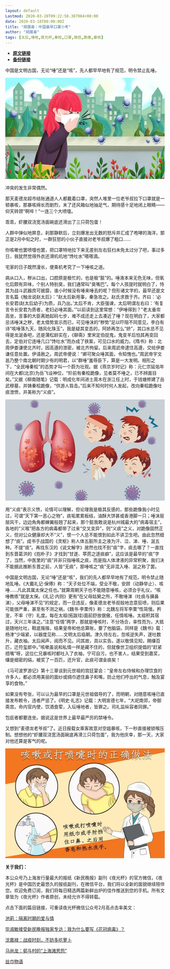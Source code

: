 ```yaml
---
layout: default
Lastmod: 2020-03-28T09:22:50.387084+00:00
date: 2020-03-18T00:00:00Z
title: "胡展奋：中国最早口罩小考"
author: "胡展奋"
tags: [太后,唾咳,夜光杯,秦桧,口罩,微信,跪像,暴咳]
---
```


* [**原文链接**](https://mp.weixin.qq.com/s/MebVcM-jZJQwao7vUCvP0A)
* [**备份链接**](http://archive.ph/3Lzp4)


中国是文明古国，无论“唾”还是“咳”，先人都早早地有了规范，明令禁止乱唾。

![](/images/post/a94a680d3ad511a16223f4be027b443f.jpg)

冲突的发生非常偶然。  

那天麦德龙超市结账通道人人都戴着口罩，突然人堆里一位老爷叔拉下口罩就是一顿暴咳，那暴咳绵长而剧烈，末了还风箱似地抽足气，期待感十足地闭上眼睛——仰天转颈“啊啐！”一连三个大喷嚏。

乖乖，虾腰双浇宽汤面碗底还滑出了三只荷包蛋！

人群中弹似地屏息，刹那静默后，立刻爆发出无数的怒斥并汇成了咆哮的海洋，那正是2月中旬之时，一群狂怒的小伙子直接对老爷叔爆了粗口……

你咳嗽也罢喷嚏也罢，把口罩特地拉下来无差别左右狂扫未免太过分了吧，事过多日，我犹然觉得外衣还滑叽叽地“馋吐水”嗒嗒滴。

宅家的日子既然漫长，便乘机考究了一下唾咳之道。

病从口入，秽从口出，口腔原是极忙的，也是极“脏”的。唾液本来无色无味，但氧化后颇有异味，个别人特别臭，我们通常叫“臭嘴巴”。每个人孩提时就明白了，恃其为战斗武器庶可披靡，谁小时候没有唾来唾去的呢？但形诸文字的，最早还是文言名篇《触龙说赵太后》：“赵太后新用事，秦急攻之。赵氏求救于齐。齐曰：‘必长安君(赵太后幼子)为质，兵乃出。’太后不肯，大臣强谏，太后明谓左右曰：‘有复言令长安君为质者，老妇必唾其面。’”以前读到这里常想：“伊唾得到？”老太垂帘高坐，言事的大臣离她起码七步，难不成还走上去凑近了唾？现在明白了，大家都忌讳唾沫之秽，老太借势宣示而已，可见唾沫的“秽势”足以吓阻不同意见，李白有诗“咳唾落九天，随风化珠玉”，我是疑其变态的，阿娇再怎么“娇”，其口水总不见得是龙涎香吧，还是蒲松龄实在，《聊斋》里宋定伯捉鬼，鬼变羊后怕其再变回去，定伯对它连唾几口“馋吐水”而办成了铁案，可见口水的威力。《隋书》称：北周伊娄谦使北齐时，因高遵的泄密，被北齐拘留。后来周武帝逮住高遵，交给伊娄谦任意处置。伊请赦之。周武帝便说：“卿可聚众唾其面，令知愧也。”周武帝宇文邕乃整个南北朝时期少有的明君，以“群唾”羞辱臣下，算是一大发明。相形之下，“全民唾秦桧”的态势才叫一个蔚为壮观。据《燕京岁时记》称：元仁宗延佑年间在大都(北京)为岳飞设神位，“阶前有秦桧跪像，见者莫不唾之，已不辨面目矣。”又据《柳南随笔》记载：明成化年间进士周木在浙江任上时，于钱塘修建了岳武穆墓，并铸秦桧跪像，“供游人笞击。”后来不知何时何人发起，改向秦桧跪像吐痰泄愤，并美称为“义痰”。

![](/images/post/b6d2605af5a6b3b60fc952cc8a3d9d12.jpg)

用“义痰”表示义愤，论情可以理解，但论理我是极其反感的，那些跪像我小时见过，可谓“天下第一恶心之物”，痰垢累累板结，油酥大饼甚或香港脚一只；唾沫层层风干，边边角角都蝉翼般翘了起来，那个脏我敢说是杭州城最大的“病毒宿主”，各地的“义喉”把各方的病毒都带了过来“交叉变异”，则“义痰”之义，对跪像固然正义，但对公众健康却大不“义”，恨一个人总不能恨到如此不讲卫生吧。由此忽然细想了“痰”。成书于战国的《灵枢》称人体五脏所主之液为汗、泣、涕、唾、涎五种。不提“痰”。再找东汉的《说文解字》居然也找不到“痰”字，痰去哪了？一直找到东晋葛洪的《抱朴子》才找到“甘遂、葶苈之逐痰癖”，这应该是最早的“痰”字了，当然，中医里的“痰”并非只指唾咳之痰，而是指人体津液的异常积聚，我们决不能据此推断东晋之前，人皆“无痰”，那唾咳之“痰”无非混入唾、涎之称了罢。

中国是文明古国，无论“唾”还是“咳”，我们的先人都早早地有了规范，明令禁止随地乱唾。《大戴礼记·保傅》称：“天子处位不端，受业不敬，安顾（动静举止）、咳唾……凡此其属太保之任也。”就算周朝天子也不能随意唾咳，必须合乎礼仪，“咳唾教练”就是太保。《礼记·内则》更有“在父母姑舅之所，不敢唾涕（吐痰与擤鼻涕），父母唾涕不见”的规定，而一旦违反，像麦德龙老爷叔般地恣意狂喷，则后果可能很严重，甚至有不测之祸，《魏书·李栗传》称：北魏左将军李栗“性简慢。矜宠，不率（守）礼度。每在太祖(拓跋珪)面前舒放倨傲，任情咳唾。太祖积其宿过，天兴三年诛之。”注意“任情”两字，那就是唾咳时，不分场合，率性而为，大抵是随地吐吐，鞋底揩揩，结果皇帝和他总算账，要了他脑袋。同样是《魏书》载：杨津“少端紧，以器度见称……文明太后临朝。津久侍左右，忽咳逆失声，遂吐数升，藏衣袖。太后闻声，阅而不见。问其故，具以实告。遂以敬慎见知，赐缣百匹，迁符玺郎中。”咳嗽虽说和私情一样是藏不住的，但就像世卫组织提倡的“赶紧捂嘴”呀，这位仁兄暴咳时都吐入了衣袖，宁可自污，也不害人，结果受到嘉奖，缣是细密的绢，被奖了一百匹，还升官，此痰可谓金痰矣！

《马可波罗游记》第十三章谈到元世祖的宫廷宴会：“皇帝左右侍候和办理饮食的许多人，都必须用美丽的面纱或绸巾遮住鼻子和嘴，防止他们呼出的气息，触及宴享的食物。”

如果没有夸张，可以认为最早的口罩是元世祖倡导的了，而明朝，对随意咳唾已直接发布敕令，违者严惩了。《明史·礼志》记载：大明宣德七年，“大祀南郊，帝御斋宫。命内官内使，饮酒食荤，入坛唾地者，皆罪之。司礼监纵容者同罪。”

包庇者都要连坐。据说这是世界上最早最严厉的禁唾令。

又想到“麦德龙老爷叔”了。近日报载女乘客故意对空姐暴咳，下一秒直接被锁喉压制。想想他的“虾腰双浇宽汤面碗底再滑三只荷包蛋”，我为他庆幸，那一天，大家对他还算是客气的呢。

![](/images/post/6ae1a8934f865211abaacf0d7bec91bf.jpg)

  

  

**关于我们：**

本公众号乃上海发行量最大的报纸《新民晚报》副刊《夜光杯》的官方微信，《夜光杯》是中国历史最悠久的报纸副刊，在微信平台，我们将以全新的面貌继续陪伴您。欢迎免费订阅，我们将每日精选两篇新鲜出炉的佳作推送到您的手机。所有文章皆为《夜光杯》作者原创，未经允许不得转载。

点击下面的篇目链接，可重读夜光杯微信公众号2月高点击率美文：

[池莉：隔离时期的爱与情](http://mp.weixin.qq.com/s?__biz=MzA4NzM0NTg4NA==&mid=2657710138&idx=1&sn=194a449313babf9aba0921c9458f9368&chksm=8ba70f89bcd0869fb606375c9451c7e66226b413ed7235edeea56db08b6292f21270a39f5169&scene=21#wechat_redirect)  

[毕淑敏接受新民晚报独家专访：我为什么要写《花冠病毒》？](http://mp.weixin.qq.com/s?__biz=MzA4NzM0NTg4NA==&mid=2657710314&idx=1&sn=4592633f1a076415d0b562b5ec79f91b&chksm=8ba70f59bcd0864f25cdf3c5910c0ca5135ede57e6f0ad62de5d1bc1b44bb9a319a6d7534d6c&scene=21#wechat_redirect)  

[沈嘉禄：战疫时刻，不妨多吃萝卜](http://mp.weixin.qq.com/s?__biz=MzA4NzM0NTg4NA==&mid=2657710433&idx=1&sn=7f2c1e1658f00ee25a54d68bb657f2b2&chksm=8ba70ed2bcd087c491e2312a4feafeca40068772e0ecdbe736ca6bc7e37d853e46d14217bc0d&scene=21#wechat_redirect)  

[马尚龙：邨与村的“上海滩恩怨”](http://mp.weixin.qq.com/s?__biz=MzA4NzM0NTg4NA==&mid=2657710404&idx=1&sn=49b71de31aa562684cf8dc776551979a&chksm=8ba70ef7bcd087e1c17005d9c00ff3013af107af6f255d76d6197610ae5ff5a7d6f8d4bacbcf&scene=21#wechat_redirect)  

[丝巾物语](http://mp.weixin.qq.com/s?__biz=MzA4NzM0NTg4NA==&mid=2657710526&idx=2&sn=21e14d0063057095af5c1232e4d494a3&chksm=8ba70e0dbcd0871b871a8ab540c004a44cd9667035eb0109dca77cb21604ea5f91258788951b&scene=21#wechat_redirect)

